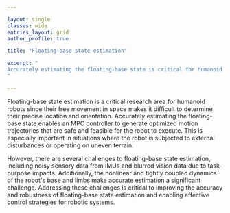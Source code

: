 ```yaml
---

layout: single 
classes: wide
entries_layout: grid
author_profile: true 

title: "Floating-base state estimation"

excerpt: "
Accurately estimating the floating-base state is critical for humanoid robots as they move freely in space, but challenges such as noisy sensory data and tightly coupled dynamics make it difficult, yet addressing these challenges is crucial to improve estimation accuracy and enable effective control strategies.
"

---
```



Floating-base state estimation is a critical research area for humanoid robots since their free movement in space makes it difficult to determine their precise location and orientation. Accurately estimating the floating-base state enables an MPC controller to generate optimized motion trajectories that are safe and feasible for the robot to execute. This is especially important in situations where the robot is subjected to external disturbances or operating on uneven terrain. 

However, there are several challenges to floating-base state estimation, including noisy sensory data from IMUs and blurred vision data due to task-purpose impacts. Additionally, the nonlinear and tightly coupled dynamics of the robot's base and limbs make accurate estimation a significant challenge. Addressing these challenges is critical to improving the accuracy and robustness of floating-base state estimation and enabling effective control strategies for robotic systems.

 

